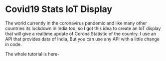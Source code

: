 # Covid19 Stats IoT Display

The world currently in the coronavirus pandemic and like many other countries its lockdown in India too, so I got this idea to create an IoT display that will give a realtime update of Corona Statistic of the country. I use an API that provides data of India, But you can use any API with a little change in code.

The whole tutorial is here- 
